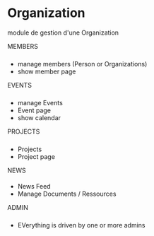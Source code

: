 # Organization
module de gestion d'une Organization

MEMBERS
###
- manage members (Person or Organizations)
- show member page

EVENTS
###
- manage Events 
-   Event page
- show calendar 

PROJECTS
###
- Projects
- Project page 

NEWS
####
- News Feed 
- Manage Documents / Ressources

ADMIN
###
- EVerything is driven by one or more admins 
